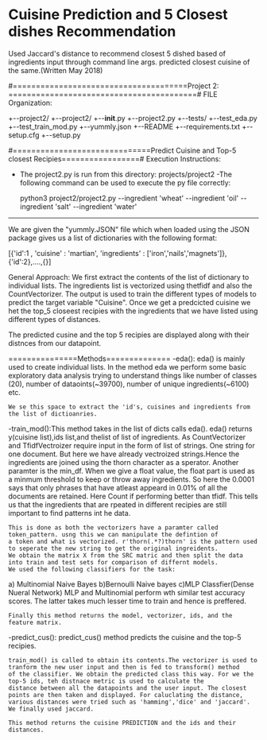 # Cuisine Prediction and 5 Closest dishes Recommendation
Used Jaccard's distance to recommend closest 5 dished based of ingredients input through command line args. predicted closest cuisine of the same.(Written May 2018)


#======================================Project 2: =========================================#
FILE Organization:

+--project2/
	+--project2/
        	+--__init__.py
        	+--project2.py
	+--tests/
                +--test_eda.py
                +--test_train_mod.py
        +--yummly.json
        +--README
        +--requirements.txt
        +--setup.cfg
        +--setup.py

#==============================Predict Cuisine and Top-5 closest Recipies=================#
Execution Instructions:
- The project2.py is run from this directory: 
					projects/project2
-The following command can be used to execute the py file correctly:

	python3 project2/project2.py --ingredient 'wheat' --ingredient 'oil' --ingredient 'salt' --ingredient 'water'

------------------------------------------------------------------------------------------------------
We are given the "yummly.JSON" file which when loaded using the JSON package gives us a list of 
dictionaries with the following format:

[{'id':1 , 'cuisine' : 'martian', 'ingredients' : ['iron','nails','magnets']},{'id':2},....,{}]

General Approach:
We first extract the contents of the list of dictionary to individual lists. The ingredients list is vectorized using 
thetfidf and also the CountVectorizer. The output is used to train the different types of models to predict the
target variable "Cuisine". Once we get a predcicted cuisine we het the top_5 closeest recipies with the ingredients 
that we have listed using different types of distances.

The predicted cusine and the top 5 recipies are displayed along with their distnces from our datapoint.


===============Methods==============
-eda(): eda() is mainly used to create individual lists.
	In the method eda we perform some basic exploratory data analysis trying to understand things like number of 
	classes (20), number of dataoints(~39700), number of unique ingredients(~6100) etc.
	
	We se this space to extract the 'id's, cuisines and ingredients from the list of dictioanries.

-train_mod():This method takes in the list of dicts calls eda(). eda() returns y(cuisine list),ids list,and thelist of list of ingredients.
	As CountVectorizer and TfidfVectroizer require input in the form of list of strings. One string for one document. But here we 
	have already vectroized strings.Hence the ingredients are joined using the thorn character as a sperator. Another paramter is the 
	min_df. When we give a float value, the float part is used as a minmum threshold to keep or throw away ingredients. 
	So here the 0.0001 says that only phrases that have atleast appeard in 0.01% of all the documents are retained.
	Here Count if performing better than tfidf. This tells us that the ingredients that are rpeated in different recipies 
	are still important to find patterns int he data.

	This is done as both the vectorizers have a paramter called token_pattern. usng this we can manipulate the defintion of 
	a token and what is vectorized. r'thorn(.*?)thorn' is the pattern used to seperate the new string to get the original ingreidents.
	We obtain the matrix X from the SRC matric and then split the data into train and test sets for comparison of differnt models.
	We used the following classifiers for the task:
   a) Multinomial Naive Bayes b)Bernoulli Naive bayes c)MLP Classfier(Dense Nueral Network)
	MLP and Multinomial perform wth similar test accuracy scores. The latter takes much lesser time to train and hence is preffered.
	
	Finally this method returns the model, vectorizer, ids, and the feature matrix.

-predict_cus(): predict_cus() method predicts the cuisine and the top-5 recipies.
	
	train_mod() is called to obtain its contents.The vectorizer is used to tranform the new user input and then is fed to transform() method 
	of the classifier. We obtain the predicted class this way. For we the top-5 ids, teh distnace metric is used to calculate the 
	distance between all the datapoints and the user input. The closest points are then taken and displayed. For caluclating the distance,
	various distances were tried such as 'hamming','dice' and 'jaccard'. We finally used jaccard.
	
	This method returns the cuisine PREDICTION and the ids and their distances.
